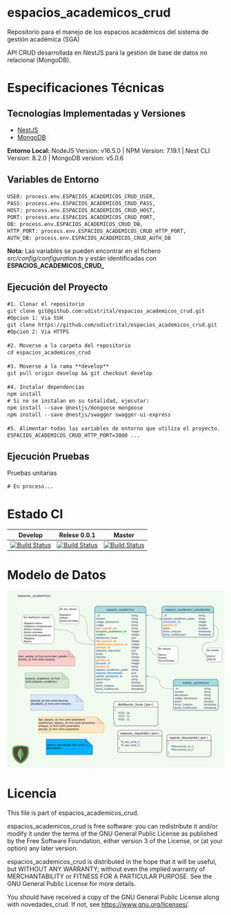 # espacios_academicos_crud
Repositorio para el manejo de los espacios académicos del sistema de gestión académica (SGA)  

API CRUD desarrollada en NestJS para la gestión de base de datos no relacional (MongoDB). 

# Especificaciones Técnicas

## Tecnologías Implementadas y Versiones

* [NestJS](https://github.com/nestjs/nest)
* [MongoDB](https://github.com/mongodb/mongo)

**Entorno Local:** NodeJS Version: v16.5.0 | NPM Version: 7.19.1 | Nest CLI Version: 8.2.0 | MongoDB version: v5.0.6

## Variables de Entorno

```shell
USER: process.env.ESPACIOS_ACADEMICOS_CRUD_USER,
PASS: process.env.ESPACIOS_ACADEMICOS_CRUD_PASS,
HOST: process.env.ESPACIOS_ACADEMICOS_CRUD_HOST,
PORT: process.env.ESPACIOS_ACADEMICOS_CRUD_PORT,
DB: process.env.ESPACIOS_ACADEMICOS_CRUD_DB,
HTTP_PORT: process.env.ESPACIOS_ACADEMICOS_CRUD_HTTP_PORT,
AUTH_DB: process.env.ESPACIOS_ACADEMICOS_CRUD_AUTH_DB 
```
**Nota:** Las variables se pueden encontrar en el fichero _src/config/configuration.ts_ y están identificadas con **ESPACIOS_ACADEMICOS_CRUD_**

## Ejecución del Proyecto

```shell
#1. Clonar el repositorio
git clone git@github.com:udistrital/espacios_academicos_crud.git #Opcion 1: Via SSH
git clone https://github.com/udistrital/espacios_academicos_crud.git #Opcion 2: Via HTTPS

#2. Moverse a la carpeta del repositorio
cd espacios_academicos_crud

#3. Moverse a la rama **develop**
git pull origin develop && git checkout develop

#4. Instalar dependencias
npm install
# Si no se instalan en su totalidad, ejecutar:
npm install --save @nestjs/mongoose mongoose
npm install --save @nestjs/swagger swagger-ui-express

#5. Alimentar todas las variables de entorno que utiliza el proyecto.
ESPACIOS_ACADEMICOS_CRUD_HTTP_PORT=3000 ...
```

## Ejecución Pruebas

Pruebas unitarias

```shell
# En proceso...
```

# Estado CI

| Develop | Relese 0.0.1 | Master |
| -- | -- | -- |
| [![Build Status](https://hubci.portaloas.udistrital.edu.co/api/badges/udistrital/espacios_academicos_crud/status.svg?ref=refs/heads/develop)](https://hubci.portaloas.udistrital.edu.co/udistrital/espacios_academicos_crud) | [![Build Status](https://hubci.portaloas.udistrital.edu.co/api/badges/udistrital/espacios_academicos_crud/status.svg?ref=refs/heads/release/0.0.1)](https://hubci.portaloas.udistrital.edu.co/udistrital/espacios_academicos_crud) | [![Build Status](https://hubci.portaloas.udistrital.edu.co/api/badges/udistrital/espacios_academicos_crud/status.svg)](https://hubci.portaloas.udistrital.edu.co/udistrital/espacios_academicos_crud) |

# Modelo de Datos

![Modelo de datos Espacios academicos](/database/espacios_academicos_v5.png)

# Licencia

This file is part of espacios_academicos_crud.

espacios_academicos_crud is free software: you can redistribute it and/or modify it under the terms of the GNU General Public License as published by the Free Software Foundation, either version 3 of the License, or (at your option) any later version.

espacios_academicos_crud is distributed in the hope that it will be useful, but WITHOUT ANY WARRANTY; without even the implied warranty of MERCHANTABILITY or FITNESS FOR A PARTICULAR PURPOSE. See the GNU General Public License for more details.

You should have received a copy of the GNU General Public License along with novedades_crud. If not, see https://www.gnu.org/licenses/.
